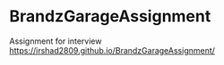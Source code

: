 # BrandzGarageAssignment
Assignment for interview
https://irshad2809.github.io/BrandzGarageAssignment/
